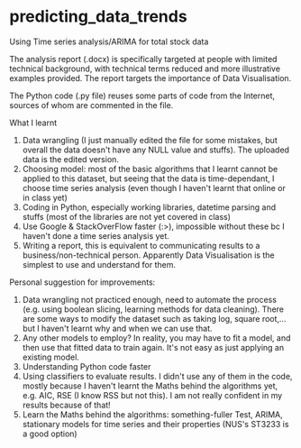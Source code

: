 # predicting_data_trends
Using Time series analysis/ARIMA for total stock data

The analysis report (.docx) is specifically targeted at people with limited technical background, with technical terms reduced and more illustrative examples provided. The report targets the importance of Data Visualisation.

The Python code (.py file) reuses some parts of code from the Internet, sources of whom are commented in the file.


What I learnt
1) Data wrangling (I just manually edited the file for some mistakes, but overall the data doesn't have any NULL value and stuffs). The uploaded data is the edited version.
2) Choosing model: most of the basic algorithms that I learnt cannot be applied to this dataset, but seeing that the data is time-dependant, I choose time series analysis (even though I haven't learnt that online or in class yet)
3) Coding in Python, especially working libraries, datetime parsing and stuffs (most of the libraries are not yet covered in class)
4) Use Google & StackOverFlow faster (:>), impossible without these bc I haven't done a time series analysis yet.
5) Writing a report, this is equivalent to communicating results to a business/non-technical person. Apparently Data Visualisation is the simplest to use and understand for them.

Personal suggestion for improvements:
1) Data wrangling not practiced enough, need to automate the process (e.g. using boolean slicing, learning methods for data cleaning). There are some ways to modify the dataset such as taking log, square root,... but I haven't learnt why and when we can use that.
2) Any other models to employ? In reality, you may have to fit a model, and then use that fitted data to train again. It's not easy as just applying an existing model.
3) Understanding Python code faster
4) Using classifiers to evaluate results. I didn't use any of them in the code, mostly because I haven't learnt the Maths behind the algorithms yet, e.g. AIC, RSE (I know RSS but not this). I am not really confident in my results because of that!
5) Learn the Maths behind the algorithms: something-fuller Test, ARIMA, stationary models for time series and their properties (NUS's ST3233 is a good option)
